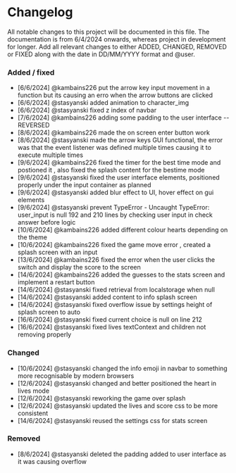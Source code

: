 # Changelog

All notable changes to this project will be documented in this file.
The documentation is from 6/4/2024 onwards, whereas project in development for longer.
Add all relevant changes to either ADDED, CHANGED, REMOVED or FIXED along with the date in DD/MM/YYYY format and @user.

### Added / fixed

- [6/6/2024] @kambains226   put the arrow key input movement in a function but its causing an erro when the arrow buttons are clicked 
- [6/6/2024] @stasyanski    added animation to character_img
- [6/6/2024] @stasyanski    fixed z index of navbar
- [7/6/2024] @kambains226   adding some padding to the user interface -- REVERSED
- [8/6/2024] @kambains226   made the on screen enter button  work
- [8/6/2024] @stasyanski    made the arrow keys GUI functional, the error was that the event listener was defined multiple times causing it to execute multiple times
- [9/6/2024] @kambains226   fixed the timer for the best time mode and postioned it , also fixed the splash content for the bestime mode 
- [9/6/2024] @stasyanski    fixed the user interface elements, positioned properly under the input container as planned
- [9/6/2024] @stasyanski    added blur effect to UI, hover effect on gui elements
- [9/6/2024] @stasyanski    prevent TypeError - Uncaught TypeError: user_input is null 192 and 210 lines by checking user input in check answer before logic
- [10/6/2024] @kambains226  added different colour hearts depending on the theme 
- [10/6/2024] @kambains226  fixed the game move error , created a splash screen with an input
- [13/6/2024] @kambains226  fixed the error when the user clicks the switch and display the score to the screen 
- [14/6/2024] @kambains226  added the guesses to the stats screen and implement a restart button 
- [14/6/2024] @stasyanski   fixed retrieval from localstorage when null
- [14/6/2024] @stasyanski   added content to info splash screen
- [14/6/2024] @stasyanski   fixed overflow issue by settings height of splash screen to auto
- [16/6/2024] @stasyanski   fixed current choice is null on line 212 
- [16/6/2024] @stasyanski   fixed lives textContext and children not removing properly

### Changed

- [10/6/2024] @stasyanski   changed the info emoji in navbar to something more recognisable by modern browsers
- [12/6/2024] @stasyanski   changed and better positioned the heart in lives mode
- [12/6/2024] @stasyanski   reworking the game over splash
- [12/6/2024] @stasyanski   updated the lives and score css to be more consistent
- [14/6/2024] @stasyanski   reused the settings css for stats screen

### Removed

- [8/6/2024] @stasyanski    deleted the padding added to user interface as it was causing overflow

